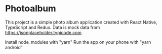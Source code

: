 # Photoalbum

This project is a simple photo album application created with React Native, TypeScript and Redux. 
Data is mock data from https://jsonplaceholder.typicode.com.

Install node_modules with "yarn"
Run the app on your phone with "yarn android"